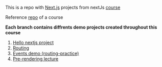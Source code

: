 This is a repo with [Next.js](https://nextjs.org/) projects from nextJs [course](https://ua.udemy.com/course/nextjs-react-the-complete-guide/learn/lecture/25145028#overview)

Reference [repo](https://github.com/mschwarzmueller/nextjs-course-code) of a course

**Each branch contains diffrents demo projects created throughout this course**

1. [Hello nextjs project](https://github.com/kujo205/nextjs/tree/01-demo)
2. [Routing](https://github.com/kujo205/nextjs/tree/02-routing)
3. [Events demo (routing-practice)](https://github.com/kujo205/nextjs/tree/02-routing-practice)
4. [Pre-rendering lecture](https://github.com/kujo205/nextjs/tree/03-pre-rendering)
